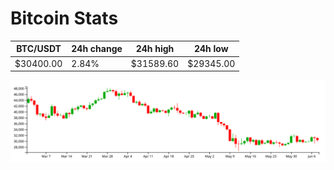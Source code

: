 # Bitcoin Stats

BTC/USDT|24h change|24h high|24h low|
|---|---|---|---|
|$30400.00|2.84%|$31589.60|$29345.00|

<img src="./chart.svg">
